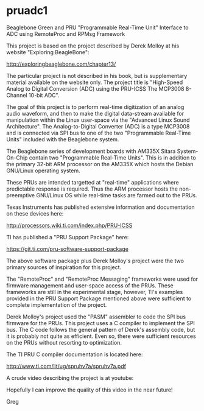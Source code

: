 # pruadc1
Beaglebone Green and PRU "Programmable Real-Time Unit" Interface to ADC using RemoteProc and RPMsg Framework

This project is based on the project described by Derek Molloy at his website "Exploring BeagleBone":

http://exploringbeaglebone.com/chapter13/

The particular project is not described in his book, but is supplementary material available on the website only.
The project title is "High-Speed Analog to Digital Conversion (ADC) using the PRU-ICSS
The MCP3008 8-Channel 10-bit ADC".

The goal of this project is to perform real-time digitization of an analog audio waveform, and then to make the digital
data-stream available for manipulation within the Linux user-space via the "Advanced Linux Sound Architecture".
The Analog-to-Digital Converter (ADC) is a type MCP3008 and is connected via SPI bus to one of the two "Programmable
Real-Time Units" included with the Beaglebone system.

The Beaglebone series of development boards with AM335X Sitara System-On-Chip contain two "Programmable Real-Time Units".
This is in addition to the primary 32-bit ARM processor on the AM335X which hosts the Debian GNU/Linux operating system.

These PRUs are intended targetted at "real-time" applications where predictable response is required.
Thus the ARM processor hosts the non-preemptive GNU/Linux OS while real-time tasks are farmed out to the PRUs.

Texas Instruments has published extensive information and documentation on these devices here:

http://processors.wiki.ti.com/index.php/PRU-ICSS

TI has published a "PRU Support Package" here:

https://git.ti.com/pru-software-support-package

The above software package plus Derek Molloy's project were the two primary sources of inspiration for this project.

The "RemoteProc" and "RemoteProc Messaging" frameworks were used for firmware management and user-space access of
the PRUs.  These frameworks are still in the experimental stage, however, TI's examples provided in the PRU
Support Package mentioned above were sufficient to complete implementation of the project.

Derek Molloy's project used the "PASM" assembler to code the SPI bus firmware for the PRUs.  This project uses a 
C compiler to implement the SPI bus.  The C code follows the general pattern of Derek's assembly code, but it is
probably not quite as efficient.  Even so, there were sufficient resources on the PRUs without resorting to
optimization.

The TI PRU C compiler documentation is located here:

http://www.ti.com/lit/ug/spruhv7a/spruhv7a.pdf

A crude video describing the project is at youtube:

Hopefully I can improve the quality of this video in the near future!

Greg
